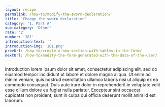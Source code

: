 ```yaml
---
layout: recipe
permalink: /how-to/modify-the-sworn-declaration/
title: 'Change the sworn declaration'
category: '1. Part A'
sub-category: 'Other'
rate: '2'
number: '181'
introduction-text: ''
introduction-img: '101.png'
prevUrl: /how-to/create-a-new-section-with-tables-in-the-form/
nextUrl: /how-to/modify-the-form-generated-with-the-data-of-the-user/
---
```


Introduction lorem ipsum dolor sit amet, consectetur adipiscing elit, sed do eiusmod tempor incididunt ut labore et dolore magna aliqua. Ut enim ad minim veniam, quis nostrud exercitation ullamco laboris nisi ut aliquip ex ea commodo consequat. Duis aute irure dolor in reprehenderit in voluptate velit esse cillum dolore eu fugiat nulla pariatur. Excepteur sint occaecat cupidatat non proident, sunt in culpa qui officia deserunt mollit anim id est laborum.

